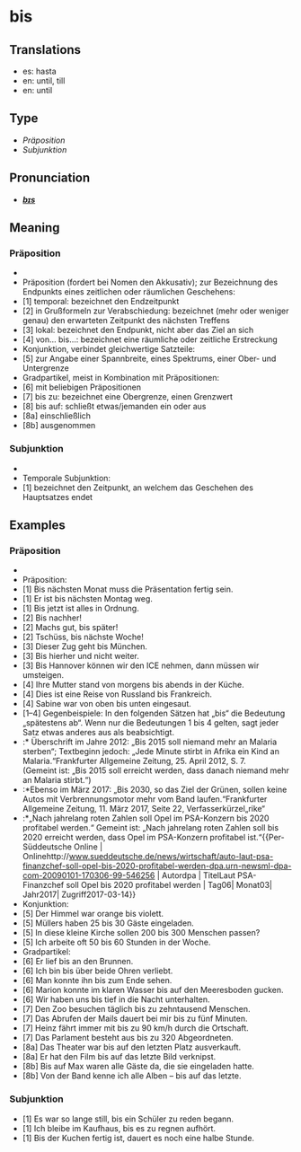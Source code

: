 # bis
## Translations
- es: hasta
- en: until, till
- en: until
## Type
- _Präposition_
- _Subjunktion_
## Pronunciation
- **_[bɪs](https://commons.wikimedia.org/wiki/File:De-bis.ogg)_**
## Meaning
### Präposition
- <br />
- Präposition (fordert bei Nomen den Akkusativ); zur Bezeichnung des Endpunkts eines zeitlichen oder räumlichen Geschehens:<br />
- [1] temporal: bezeichnet den Endzeitpunkt
- [2] in Grußformeln zur Verabschiedung: bezeichnet (mehr oder weniger genau) den erwarteten Zeitpunkt des nächsten Treffens
- [3] lokal: bezeichnet den Endpunkt, nicht aber das Ziel an sich
- [4] von… bis…: bezeichnet eine räumliche oder zeitliche Erstreckung
- Konjunktion, verbindet gleichwertige Satzteile:
- [5] zur Angabe einer Spannbreite, eines Spektrums, einer Ober- und Untergrenze
- Gradpartikel, meist in Kombination mit Präpositionen:
- [6] mit beliebigen Präpositionen
- [7] bis zu: bezeichnet eine Obergrenze, einen Grenzwert
- [8] bis auf: schließt etwas/jemanden ein oder aus
- [8a] einschließlich
- [8b] ausgenommen
### Subjunktion
- <br />
- Temporale Subjunktion:
- [1] bezeichnet den Zeitpunkt, an welchem das Geschehen des Hauptsatzes endet
## Examples
### Präposition
- <br />
- Präposition:
- [1] Bis nächsten Monat muss die Präsentation fertig sein.
- [1] Er ist bis nächsten Montag weg.
- [1] Bis jetzt ist alles in Ordnung.
- [2] Bis nachher!
- [2] Machs gut, bis später!
- [2] Tschüss, bis nächste Woche!
- [3] Dieser Zug geht bis München.
- [3] Bis hierher und nicht weiter.
- [3] Bis Hannover können wir den ICE nehmen, dann müssen wir umsteigen.
- [4] Ihre Mutter stand von morgens bis abends in der Küche.
- [4] Dies ist eine Reise von Russland bis Frankreich.
- [4] Sabine war von oben bis unten eingesaut.
- [1–4] Gegenbeispiele: In den folgenden Sätzen hat „bis“ die Bedeutung „spätestens ab“. Wenn nur die Bedeutungen 1 bis 4 gelten, sagt jeder Satz etwas anderes aus als beabsichtigt.
- :* Überschrift im Jahre 2012: „Bis 2015 soll niemand mehr an Malaria sterben“; Textbeginn jedoch: „Jede Minute stirbt in Afrika ein Kind an Malaria.“<ref>Frankfurter Allgemeine Zeitung, 25. April 2012, S. 7.</ref><br />(Gemeint ist: „Bis 2015 soll erreicht werden, dass danach niemand mehr an Malaria stirbt.“)
- :*Ebenso im März 2017: „Bis 2030, so das Ziel der Grünen, sollen keine Autos mit Verbrennungsmotor mehr vom Band laufen.“<ref>Frankfurter Allgemeine Zeitung, 11. März 2017, Seite 22, Verfasserkürzel„rike“</ref>
- :*„Nach jahrelang roten Zahlen soll Opel im PSA-Konzern bis 2020 profitabel werden.“ Gemeint ist: „Nach jahrelang roten Zahlen soll bis 2020 erreicht werden, dass Opel im PSA-Konzern profitabel ist.“<ref>{{Per-Süddeutsche Online | Onlinehttp://www.sueddeutsche.de/news/wirtschaft/auto-laut-psa-finanzchef-soll-opel-bis-2020-profitabel-werden-dpa.urn-newsml-dpa-com-20090101-170306-99-546256 | Autordpa | TitelLaut PSA-Finanzchef soll Opel bis 2020 profitabel werden | Tag06| Monat03| Jahr2017| Zugriff2017-03-14}}</ref>
- Konjunktion:
- [5] Der Himmel war orange bis violett.
- [5] Müllers haben 25 bis 30 Gäste eingeladen.
- [5] In diese kleine Kirche sollen 200 bis 300 Menschen passen?
- [5] Ich arbeite oft 50 bis 60 Stunden in der Woche.
- Gradpartikel:
- [6] Er lief bis an den Brunnen.
- [6] Ich bin bis über beide Ohren verliebt.
- [6] Man konnte ihn bis zum Ende sehen.
- [6] Marion konnte im klaren Wasser bis auf den Meeresboden gucken.
- [6] Wir haben uns bis tief in die Nacht unterhalten.
- [7] Den Zoo besuchen täglich bis zu zehntausend Menschen.
- [7] Das Abrufen der Mails dauert bei mir bis zu fünf Minuten.
- [7] Heinz fährt immer mit bis zu 90 km/h durch die Ortschaft.
- [7] Das Parlament besteht aus bis zu 320 Abgeordneten.
- [8a] Das Theater war bis auf den letzten Platz ausverkauft.
- [8a] Er hat den Film bis auf das letzte Bild verknipst.
- [8b] Bis auf Max waren alle Gäste da, die sie eingeladen hatte.
- [8b] Von der Band kenne ich alle Alben – bis auf das letzte.
### Subjunktion
- [1] Es war so lange still, bis ein Schüler zu reden begann.
- [1] Ich bleibe im Kaufhaus, bis es zu regnen aufhört.
- [1] Bis der Kuchen fertig ist, dauert es noch eine halbe Stunde.
